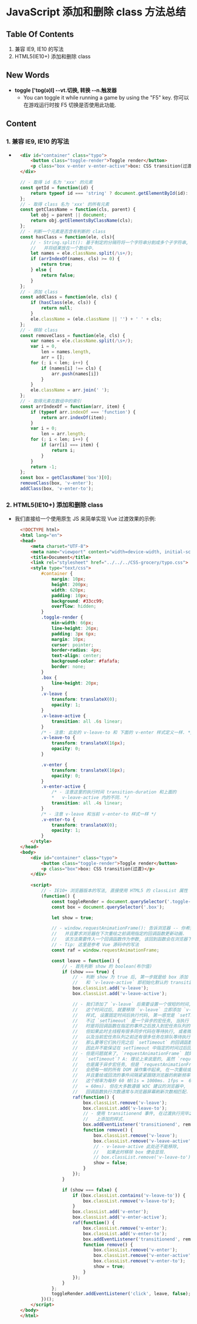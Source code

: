 # JavaScript 添加和删除 class 方法总结

## Table Of Contents
1. 兼容 IE9, IE10 的写法
2. HTML5(IE10+) 添加和删除 class 


## New Words
- **toggle ['tɒg(ə)l] --vt.切换, 转换  --n.触发器**
    + You can toggle it while running a game by using the "F5" key.
        你可以在游戏运行时按 F5 切换是否使用此功能. 


## Content
### 1. 兼容 IE9, IE10 的写法
- ```html
    <div id="container" class="typo">
        <button class="toggle-render">Toggle render</button>
        <p class="box v-enter v-enter-active">box: CSS transition(过渡)</p>
    </div>
  ```
  ```js
    // - 取得 id 名为 'xxx' 的元素
    const getId = function(id) {
        return typeof id === 'string' ? document.getElementById(id): id;
    };
    // - 取得 class 名为 'xxx' 的所有元素
    const getClassName = function(cls, parent) {
        let obj = parent || document;
        return obj.getElementsByClassName(cls);
    };
    // - 判断一个元素是否含有判断的 class
    const hasClass = function(ele, cls){
        // - String.split(): 基于制定的分隔符将一个字符串分割成多个子字符串,
        //   并将结果放在一个数组中.
        let names = ele.className.split(/\s+/);
        if (arrIndexOf(names, cls) >= 0) {
            return true;
        } else {
            return false;
        }
    };
    // - 添加 class
    const addClass = function(ele, cls) {
        if (hasClass(ele, cls)) {
            return null;
        }
        ele.className = (ele.className || '') + ' ' + cls;
    };
    // - 移除 class
    const removeClass = function(ele, cls) {
        var names = ele.className.split(/\s+/);
        var i = 0,
            len = names.length,
            arr = [];
        for (; i < len; i++) {
            if (names[i] !== cls) {
                arr.push(names[i])
            }
        }
        ele.className = arr.join(' ');
    };
    // - 取得元素在数组中的索引
    const arrIndexOf = function(arr, item) {
        if (typeof arr.indexOf === 'function') {
            return arr.indexOf(item);
        }
        var i = 0;
            len = arr.length;
        for (; i < len; i++) {
            if (arr[i] === item) {
                return i;
            }
        }
        return -1;
    };
    const box = getClassName('box')[0];
    removeClass(box, 'v-enter');
    addClass(box, 'v-enter-to');
  ```

### 2. HTML5(IE10+) 添加和删除 class 
- 我们直接给一个使用原生 JS 来简单实现 Vue 过渡效果的示例:
  ```html
    <!DOCTYPE html>
    <html lang="en">
    <head>
        <meta charset="UTF-8">
        <meta name="viewport" content="width=device-width, initial-scale=1.0">
        <title>Document</title>
        <link rel="stylesheet" href="../../../CSS-grocery/typo.css">
        <style type="text/css">
            #container {
                margin: 10px;
                height: 200px;
                width: 620px;
                padding: 10px;
                background: #33cc99;
                overflow: hidden;
            }
            .toggle-render {
                min-width: 66px;
                line-height: 26px;
                padding: 3px 6px;
                margin: 10px;
                cursor: pointer;
                border-radius: 4px;
                text-align: center;
                background-color: #fafafa;
                border: none;
            }
            .box {
                line-height: 20px;
            }
            .v-leave {
                transform: translateX(0);
                opacity: 1;
            }
            .v-leave-active {
                transition: all .6s linear;
            }
            /* - 注意: 此处的 v-leave-to 和 下面的 v-enter 样式定义一样. */
            .v-leave-to {
                transform: translateX(16px);
                opacity: 0;
            }

            .v-enter {
                transform: translateX(16px);
                opacity: 0;
            }
            .v-enter-active {
                /* - 注意这里的执行时间 transition-duration 和上面的
                *   v-leave-active 内的不同. */
                transition: all .4s linear;
            }
            /* - 注意 v-leave 和当前 v-enter-to 样式一样 */
            .v-enter-to {
                transform: translateX(0);
                opacity: 1;
            }
        </style>
    </head>
    <body>
        <div id="container" class="typo">
            <button class="toggle-render">Toggle render</button>
            <p class="box">box: CSS transition(过渡)</p>
        </div>
        
        <script>
            // - IE10+ 浏览器版本的写法, 直接使用 HTML5 的 classList 属性
            (function() {
                const toggleRender = document.querySelector('.toggle-render');
                const box = document.querySelector('.box');

                let show = true;

                // - window.requestAnimationFrame(): 告诉浏览器 -- 你希望执行一个动画,
                //   并且要求浏览器在下次重绘之前调用指定的回调函数更新动画.
                //   该方法需要传入一个回调函数作为参数, 该回到函数会在浏览器下一次重绘之前执行.
                // - Tip: 这里是参考 Vue 源码中的写法
                const raf = window.requestAnimationFrame;

                const leave = function() {
                    // - 首先判断 show 的 boolean(布尔值)
                    if (show === true) {
                        // - 判断 show 为 true 后, 第一步就是给 box 添加 `v-leave`
                        //   和 `v-leave-active` 即初始化默认的 transition(过渡样式).
                        box.classList.add('v-leave');
                        box.classList.add('v-leave-active');

                        // - 我们添加了 `v-leave` 后需要设置一个很短的时间,
                        //   这个时间过后, 就要移除 `v-leave` 立即添加 `v-leave-to`
                        //   样式, 设置固定时间后执行代码, 第一感觉是 `setTimeout()`,
                        //   不过 `setTimeout` 是一个异步的宏任务, 当执行 setTimeout
                        //   时是将回调函数在指定的事件之后放入到宏任务队列的.
                        //   但如果此时主线程有很多同步代码在等待执行, 或者微任务队列
                        //   以及当前宏任务队列之前还有很多任务在排队等待执行,
                        //   那么要等它们执行完之后 `setTimeout` 的回调函数才会被执行,
                        //   因此并不能保证在 setTimeout 中指定的时间过后回调函数就会被执行.
                        // - 但是问题就来了, `requestAnimationFrame` 就好于
                        //   `setTimeout`? A: 理论上来说是的, 虽然 `requestAnimationFrame`
                        //   也是属于异步宏任务, 但是 `requestAnimationFrame`
                        //   会把每一帧的所有 DOM 操作集中起来, 在一次重绘或回流中就完成,
                        //   并且重绘或回流的事件间隔紧紧跟随浏览器的刷新频率, 一般来说,
                        //   这个频率为每秒 60 帧(1s = 1000ms. 1fps =  60fps / 1000
                        //   = 60ms). 但在大多数遵循 W3C 建议的浏览器中,
                        //   回调函数执行次数通常与浏览器屏幕刷新次数相匹配. 
                        raf(function() {
                            box.classList.remove('v-leave');
                            box.classList.add('v-leave-to');
                            // - 使用 transitionend 事件, 在过渡执行完毕之后, 移除 box
                            //   上添加的样式.
                            box.addEventListener('transitionend', remove, false);
                            function remove() {
                                box.classList.remove('v-leave');
                                box.classList.remove('v-leave-active');
                                // - v-leave-active 此处还不能移除,
                                //   如果此时移除 box 便会显现.
                                // box.classList.remove('v-leave-to');
                                show = false;
                            }
                        });
                    }

                    if (show === false) {
                        if (box.classList.contains('v-leave-to')) {
                            box.classList.remove('v-leave-to');
                        }
                        box.classList.add('v-enter');
                        box.classList.add('v-enter-active');
                        raf(function() {
                            box.classList.remove('v-enter');
                            box.classList.add('v-enter-to');
                            box.addEventListener('transitionend', remove, false);
                            function remove() {
                                box.classList.remove('v-enter');
                                box.classList.remove('v-enter-active');
                                box.classList.remove('v-enter-to');
                                show = true;
                            }
                        });
                    }
                };
                toggleRender.addEventListener('click', leave, false);
            })();
        </script>
    </body>
    </html>
  ```
